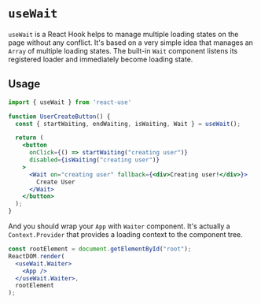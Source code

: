 # `useWait`

`useWait` is a React Hook helps to manage multiple loading states on the page without any conflict. It's based on a very simple idea that manages an `Array` of multiple loading states. The built-in `Wait` component listens its registered loader and immediately become loading state.

## Usage

```jsx
import { useWait } from 'react-use'

function UserCreateButton() {
  const { startWaiting, endWaiting, isWaiting, Wait } = useWait();

  return (
    <button
      onClick={() => startWaiting("creating user")}
      disabled={isWaiting("creating user")}
    >
      <Wait on="creating user" fallback={<div>Creating user!</div>}>
        Create User
      </Wait>
    </button>
  );
}
```

And you should wrap your `App` with `Waiter` component. It's actually a `Context.Provider` that provides a loading context to the component tree.

```jsx
const rootElement = document.getElementById("root");
ReactDOM.render(
  <useWait.Waiter>
    <App />
  </useWait.Waiter>,
  rootElement
);
```
